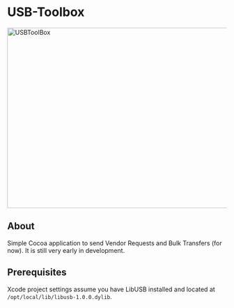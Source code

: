 # USB-Toolbox


<a href="http://www.flickr.com/photos/jaykickliter/8102771234/" title="USBToolBox by Jay Kickliter, on Flickr"><img src="http://farm9.staticflickr.com/8464/8102771234_7d82f8f04e_z.jpg" width="640" height="414" alt="USBToolBox"></a>

## About

Simple Cocoa application to send Vendor Requests and Bulk Transfers (for now). It is still very early in development.

## Prerequisites

Xcode project settings assume you have LibUSB installed and located at `/opt/local/lib/libusb-1.0.0.dylib`.